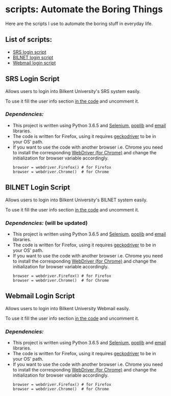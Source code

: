 # scripts: Automate the Boring Things

Here are the scripts I use to automate the boring stuff in everyday life.

## List of scripts:
* [SRS login script](#srs-login-script)
* [BILNET login script](#bilnet-login-script)
* [Webmail login script](#webmail-login-script)

## SRS Login Script
Allows users to login into Bilkent University's SRS system easily.

To use it fill the user info section [in the code](login_srs.py) and uncomment it.

### _Dependencies:_
- This project is written using Python 3.6.5 and [Selenium](https://www.seleniumhq.org/docs/), [poplib](https://docs.python.org/3/library/poplib.html) and [email](https://docs.python.org/3/library/email.html) libraries. 
- The code is written for Firefox, using it requires [geckodriver](https://github.com/mozilla/geckodriver/releases) to be in your OS' path.
- If you want to use the code with another browser i.e. Chrome you need to install the corresponding [WebDriver (for Chrome)](https://sites.google.com/a/chromium.org/chromedriver/) and change the initialization for browser variable accordingly.
	```
	browser = webdriver.Firefox() # for Firefox
	browser = webdriver.Chrome()  # for Chrome
	```
## BILNET Login Script
Allows users to login into Bilkent University's BILNET system easily.

To use it fill the user info section [in the code](login_bilnet.py) and uncomment it.

### _Dependencies:_ (will be updated)
- This project is written using Python 3.6.5 and [Selenium](https://www.seleniumhq.org/docs/), [poplib](https://docs.python.org/3/library/poplib.html) and [email](https://docs.python.org/3/library/email.html) libraries. 
- The code is written for Firefox, using it requires [geckodriver](https://github.com/mozilla/geckodriver/releases) to be in your OS' path.
- If you want to use the code with another browser i.e. Chrome you need to install the corresponding [WebDriver (for Chrome)](https://sites.google.com/a/chromium.org/chromedriver/) and change the initialization for browser variable accordingly.
	```
	browser = webdriver.Firefox() # for Firefox
	browser = webdriver.Chrome()  # for Chrome
	
## Webmail Login Script
Allows users to login into Bilkent University Webmail easily.

To use it fill the user info section [in the code](login_webmail.py) and uncomment it.

### _Dependencies:_
- This project is written using Python 3.6.5 and [Selenium](https://www.seleniumhq.org/docs/), [poplib](https://docs.python.org/3/library/poplib.html) and [email](https://docs.python.org/3/library/email.html) libraries. 
- The code is written for Firefox, using it requires [geckodriver](https://github.com/mozilla/geckodriver/releases) to be in your OS' path.
- If you want to use the code with another browser i.e. Chrome you need to install the corresponding [WebDriver (for Chrome)](https://sites.google.com/a/chromium.org/chromedriver/) and change the initialization for browser variable accordingly.
	```
	browser = webdriver.Firefox() # for Firefox
	browser = webdriver.Chrome()  # for Chrome
